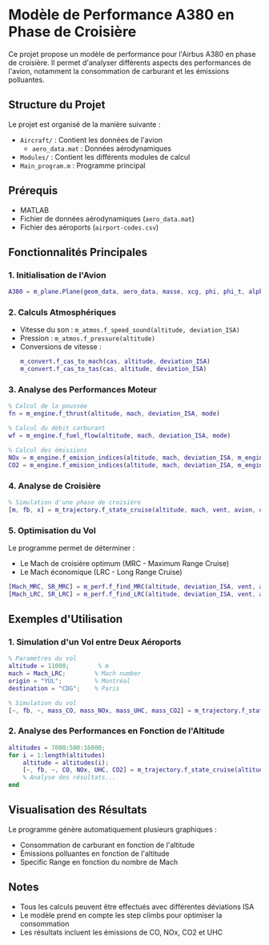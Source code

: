 # Modèle de Performance A380 en Phase de Croisière

Ce projet propose un modèle de performance pour l'Airbus A380 en phase de croisière. Il permet d'analyser différents aspects des performances de l'avion, notamment la consommation de carburant et les émissions polluantes.

## Structure du Projet

Le projet est organisé de la manière suivante :
- `Aircraft/` : Contient les données de l'avion
  - `aero_data.mat` : Données aérodynamiques
- `Modules/` : Contient les différents modules de calcul
- `Main_program.m` : Programme principal

## Prérequis

- MATLAB
- Fichier de données aérodynamiques (`aero_data.mat`)
- Fichier des aéroports (`airport-codes.csv`)

## Fonctionnalités Principales

### 1. Initialisation de l'Avion

```matlab
A380 = m_plane.Plane(geom_data, aero_data, masse, xcg, phi, phi_t, alpha, delta, fn, n1, gamma);
```

### 2. Calculs Atmosphériques
- Vitesse du son : `m_atmos.f_speed_sound(altitude, deviation_ISA)`
- Pression : `m_atmos.f_pressure(altitude)`
- Conversions de vitesse : 
  ```matlab
  m_convert.f_cas_to_mach(cas, altitude, deviation_ISA)
  m_convert.f_cas_to_tas(cas, altitude, deviation_ISA)
  ```

### 3. Analyse des Performances Moteur

```matlab
% Calcul de la poussée
fn = m_engine.f_thrust(altitude, mach, deviation_ISA, mode)

% Calcul du débit carburant
wf = m_engine.f_fuel_flow(altitude, mach, deviation_ISA, mode)

% Calcul des émissions
NOx = m_engine.f_emision_indices(altitude, mach, deviation_ISA, m_engine.pollutant.NOx, wf)
CO2 = m_engine.f_emision_indices(altitude, mach, deviation_ISA, m_engine.pollutant.CO2, wf)
```

### 4. Analyse de Croisière

```matlab
% Simulation d'une phase de croisière
[m, fb, x] = m_trajectory.f_state_cruise(altitude, mach, vent, avion, distance, deviation_ISA, nb_step_climb)
```

### 5. Optimisation du Vol

Le programme permet de déterminer :
- Le Mach de croisière optimum (MRC - Maximum Range Cruise)
- Le Mach économique (LRC - Long Range Cruise)

```matlab
[Mach_MRC, SR_MRC] = m_perf.f_find_MRC(altitude, deviation_ISA, vent, avion)
[Mach_LRC, SR_LRC] = m_perf.f_find_LRC(altitude, deviation_ISA, vent, avion)
```

## Exemples d'Utilisation

### 1. Simulation d'un Vol entre Deux Aéroports

```matlab
% Paramètres du vol
altitude = 11000;        % m
mach = Mach_LRC;        % Mach number
origin = "YUL";         % Montréal
destination = "CDG";    % Paris

% Simulation du vol
[~, fb, ~, mass_CO, mass_NOx, mass_UHC, mass_CO2] = m_trajectory.f_state_cruise(altitude, mach, 0, A380, dist, 0, 0);
```

### 2. Analyse des Performances en Fonction de l'Altitude

```matlab
altitudes = 7000:500:16000;
for i = 1:length(altitudes)
    altitude = altitudes(i);
    [~, fb, ~, CO, NOx, UHC, CO2] = m_trajectory.f_state_cruise(altitude, 0.8, 0, A380, 10000, 0, 0);
    % Analyse des résultats...
end
```

## Visualisation des Résultats

Le programme génère automatiquement plusieurs graphiques :
- Consommation de carburant en fonction de l'altitude
- Émissions polluantes en fonction de l'altitude
- Specific Range en fonction du nombre de Mach

## Notes
- Tous les calculs peuvent être effectués avec différentes déviations ISA
- Le modèle prend en compte les step climbs pour optimiser la consommation
- Les résultats incluent les émissions de CO, NOx, CO2 et UHC
